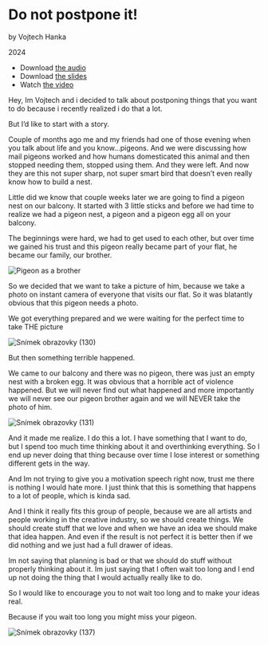 # Do not postpone it!

by Vojtech Hanka

2024

- Download [the audio](assets/Hanka_DoNotPostponeIt_Audio.m4a)
- Download [the slides](assets/Hanka_DoNotPostponeIt_Slides.pdf)
- Watch [the video](assets/Hanka_DoNotPostponeIt_Video.mp4)

Hey, Im Vojtech and i decided to talk about postponing things that you want to do because i recently realized i do that a lot.

But I’d like to start with a story.

Couple of months ago me and my friends had one of those evening when you talk about life and you know…pigeons.
And we were discussing how mail pigeons worked and how humans domesticated this animal and then stopped needing them, stopped using them. And they were left.
And now they are this not super sharp, not super smart bird that doesn’t even really know how to build a nest.

Little did we know that couple weeks later we are going to find a pigeon nest on our balcony.
It started with 3 little sticks and before we had time to realize we had a pigeon nest, a pigeon and
 a pigeon egg all on your balcony.

The beginnings were hard, we had to get used to each other, but over time we gained his trust and this pigeon really became part of your flat, he became our family, our brother.

![Pigeon as a brother](https://github.com/Vojteech/05-storytelling/assets/pigeon_as_assassins_friend)

So we decided that we want to take a picture of him, because we take a photo on instant camera of everyone that visits our flat. So it was blatantly obvious that this pigeon needs a photo.

We got everything prepared and we were waiting for the perfect time to take THE picture

![Snímek obrazovky (130)](https://github.com/Vojteech/05-storytelling/assets/148872005/f7ccfbb5-04de-43bc-bb65-15abc6d0f9e5)

But then something terrible happened.

We came to our balcony and there was no pigeon, there was just an empty nest with a broken egg. 
It was obvious that a horrible act of violence happened.
But we will never find out what happened and more importantly we will never see our pigeon brother again and we will NEVER take the photo of him.

![Snímek obrazovky (131)](https://github.com/Vojteech/05-storytelling/assets/148872005/b2f95365-02e2-4450-b904-7fa866e7db0b)

And it made me realize.
I do this a lot.
I have something that I want to do, but I spend too much time thinking about it and overthinking everything. So I end up never doing that thing because over time I lose interest or something different gets in the way.

And Im not trying to give you a motivation speech right now, trust me there is nothing I would hate more. 
I just think that this is something that happens to a lot of people, which is kinda sad.

And I think it really fits this group of people, because we are all artists and people working in the creative industry, so we should create things. We should create stuff that we love and when we have an idea we should make that idea happen. And even if the result is not perfect it is better then if we did nothing and we just had a full drawer of ideas.

Im not saying that planning is bad or that we should do stuff without properly thinking about it.
Im just saying that I often wait too long and I end up not doing the thing that I would actually really like to do.

So I would like to encourage you to not wait too long and to make your ideas real.

Because if you wait too long 
you might miss your pigeon.

![Snímek obrazovky (137)](https://github.com/Vojteech/05-storytelling/assets/148872005/7f10636b-8540-474c-a5d3-2c6bc56b5513)




<!-- A text transcription of your audio as stand-alone article with images, links, etc. -->
